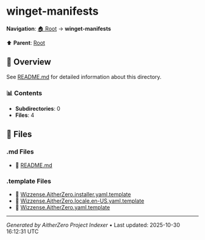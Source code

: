 # winget-manifests

**Navigation**: [🏠 Root](../index.md) → **winget-manifests**

⬆️ **Parent**: [Root](../index.md)

## 📖 Overview

See [README.md](./README.md) for detailed information about this directory.

### 📊 Contents

- **Subdirectories**: 0
- **Files**: 4

## 📄 Files

### .md Files

- 📝 [README.md](./README.md)

### .template Files

- 📄 [Wizzense.AitherZero.installer.yaml.template](./Wizzense.AitherZero.installer.yaml.template)
- 📄 [Wizzense.AitherZero.locale.en-US.yaml.template](./Wizzense.AitherZero.locale.en-US.yaml.template)
- 📄 [Wizzense.AitherZero.yaml.template](./Wizzense.AitherZero.yaml.template)

---

*Generated by AitherZero Project Indexer* • Last updated: 2025-10-30 16:12:31 UTC

